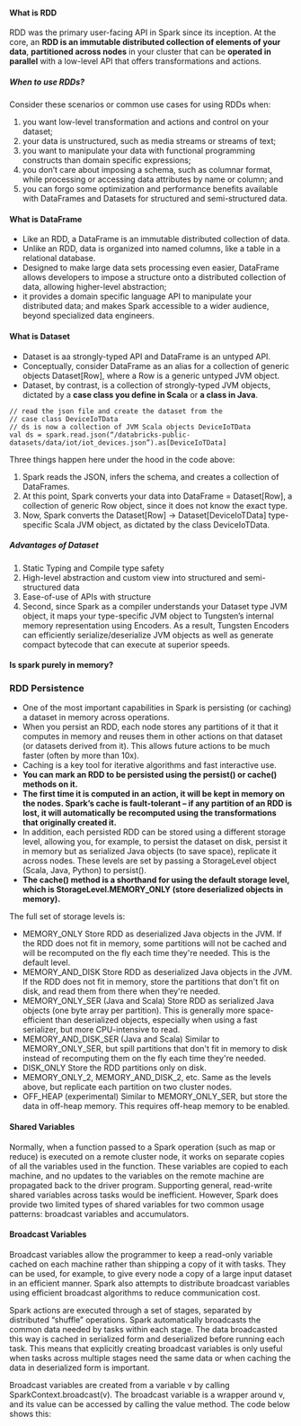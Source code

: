 #### What is RDD

RDD was the primary user-facing API in Spark since its inception.
At the core, an **RDD is an immutable distributed collection of elements of your data**,
**partitioned across nodes** in your cluster that can be **operated in parallel** with a low-level API that offers transformations and actions.

##### When to use RDDs?
Consider these scenarios or common use cases for using RDDs when:

1. you want low-level transformation and actions and control on your dataset;
2. your data is unstructured, such as media streams or streams of text;
3. you want to manipulate your data with functional programming constructs than domain specific expressions;
4. you don’t care about imposing a schema, such as columnar format, while processing or accessing data attributes by name or column; and
5. you can forgo some optimization and performance benefits available with DataFrames and Datasets for structured and semi-structured data.

#### What is DataFrame
  * Like an RDD, a DataFrame is an immutable distributed collection of data.
  * Unlike an RDD, data is organized into named columns, like a table in a relational database. 
  * Designed to make large data sets processing even easier, DataFrame allows developers to impose a structure onto a distributed collection of data, allowing higher-level abstraction;
  * it provides a domain specific language API to manipulate your distributed data; and makes Spark accessible to a wider audience, beyond specialized data engineers.
  
#### What is Dataset
 * Dataset is aa strongly-typed API and DataFrame is an untyped API.
 * Conceptually, consider DataFrame as an alias for a collection of generic objects Dataset[Row], where a Row is a generic untyped JVM object.
 * Dataset, by contrast, is a collection of strongly-typed JVM objects, dictated by a **case class you define in Scala** or **a class in Java**.

```
// read the json file and create the dataset from the 
// case class DeviceIoTData
// ds is now a collection of JVM Scala objects DeviceIoTData
val ds = spark.read.json(“/databricks-public-datasets/data/iot/iot_devices.json”).as[DeviceIoTData]
```
Three things happen here under the hood in the code above:

  1. Spark reads the JSON, infers the schema, and creates a collection of DataFrames.
  2. At this point, Spark converts your data into DataFrame = Dataset[Row], a collection of generic Row object, since it does not know the exact type.
  3. Now, Spark converts the Dataset[Row] -> Dataset[DeviceIoTData] type-specific Scala JVM object, as dictated by the class DeviceIoTData.

##### Advantages of Dataset
 1. Static Typing and Compile type safety
 2. High-level abstraction and custom view into structured and semi-structured data
 3. Ease-of-use of APIs with structure
 4. Second, since Spark as a compiler understands your Dataset type JVM object, it maps your type-specific JVM object to Tungsten’s internal memory representation using Encoders. As a result, Tungsten Encoders can efficiently serialize/deserialize JVM objects as well as generate compact bytecode that can execute at superior speeds.
 
 #### Is spark purely in memory?
 
 
 
 
 
### RDD Persistence
- One of the most important capabilities in Spark is persisting (or caching) a dataset in memory across operations.
- When you persist an RDD, each node stores any partitions of it that it computes in memory and reuses them in other actions on that dataset (or datasets derived from it). This allows future actions to be much faster (often by more than 10x).
- Caching is a key tool for iterative algorithms and fast interactive use.
- **You can mark an RDD to be persisted using the persist() or cache() methods on it.**
- **The first time it is computed in an action, it will be kept in memory on the nodes. Spark’s cache is fault-tolerant – if any partition of an RDD is lost, it will automatically be recomputed using the transformations that originally created it.**
- In addition, each persisted RDD can be stored using a different storage level, allowing you, for example, to persist the dataset on disk, persist it in memory but as serialized Java objects (to save space), replicate it across nodes. These levels are set by passing a StorageLevel object (Scala, Java, Python) to persist(). 
- **The cache() method is a shorthand for using the default storage level, which is StorageLevel.MEMORY_ONLY (store deserialized objects in memory).**

The full set of storage levels is:

   - MEMORY_ONLY	Store RDD as deserialized Java objects in the JVM. If the RDD does not fit in memory, some partitions will not be cached and will be recomputed on the fly each time they're needed. This is the default level.
   - MEMORY_AND_DISK	Store RDD as deserialized Java objects in the JVM. If the RDD does not fit in memory, store the partitions that don't fit on disk, and read them from there when they're needed.
   - MEMORY_ONLY_SER (Java and Scala)	Store RDD as serialized Java objects (one byte array per partition). This is generally more space-efficient than deserialized objects, especially when using a fast serializer, but more CPU-intensive to read.
   - MEMORY_AND_DISK_SER (Java and Scala)	Similar to MEMORY_ONLY_SER, but spill partitions that don't fit in memory to disk instead of recomputing them on the fly each time they're needed.
   - DISK_ONLY	Store the RDD partitions only on disk.
   - MEMORY_ONLY_2, MEMORY_AND_DISK_2, etc.	Same as the levels above, but replicate each partition on two cluster nodes.
   - OFF_HEAP (experimental)	Similar to MEMORY_ONLY_SER, but store the data in off-heap memory. This requires off-heap memory to be enabled.
   

#### Shared Variables
Normally, when a function passed to a Spark operation (such as map or reduce) is executed on a remote cluster node, it works on separate copies of all the variables used in the function. These variables are copied to each machine, and no updates to the variables on the remote machine are propagated back to the driver program. Supporting general, read-write shared variables across tasks would be inefficient. However, Spark does provide two limited types of shared variables for two common usage patterns: broadcast variables and accumulators.

#### Broadcast Variables
Broadcast variables allow the programmer to keep a read-only variable cached on each machine rather than shipping a copy of it with tasks. They can be used, for example, to give every node a copy of a large input dataset in an efficient manner. Spark also attempts to distribute broadcast variables using efficient broadcast algorithms to reduce communication cost.

Spark actions are executed through a set of stages, separated by distributed “shuffle” operations. Spark automatically broadcasts the common data needed by tasks within each stage. The data broadcasted this way is cached in serialized form and deserialized before running each task. This means that explicitly creating broadcast variables is only useful when tasks across multiple stages need the same data or when caching the data in deserialized form is important.

Broadcast variables are created from a variable v by calling SparkContext.broadcast(v). The broadcast variable is a wrapper around v, and its value can be accessed by calling the value method. The code below shows this:
